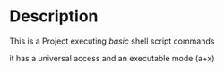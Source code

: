 # Description
This is a Project executing _basic_ shell script commands

it has a universal access and an executable mode (a+x)


